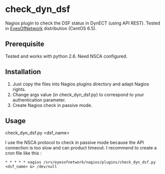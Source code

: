 # check_dyn_dsf


Nagios plugin to check the DSF status in DynECT (using API REST).
Tested in [EyesOfNetwork](www.eyesofnetwork.com) distribution (CentOS 6.5).


## Prerequisite

Tested and works with python 2.6.
Need NSCA configured.


## Installation


1. Just copy the files into Nagios plugins directory and adapt Nagios rights.
2. Change args value (in check_dyn_dsf.py) to correspond to your authentication parameter.
3. Create Nagios check in passive mode.


## Usage

check_dyn_dsf.py <dsf_name>

I use the NSCA protocol to check in passive mode because the API connection is too slow and can product timeout.
I recommend to create a cron file like this :

```
* * * * * nagios /srv/eyesofnetwork/nagios/plugins/check_dyn_dsf.py <dsf_name> &> /dev/null
```
